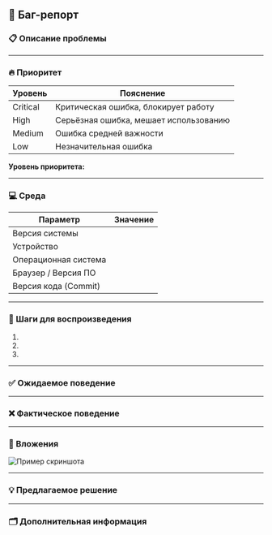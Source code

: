 ## 🐞 Баг-репорт

### 📋 Описание проблемы

<!-- Кратко опишите проблему и её проявление -->

---

### 🔥 Приоритет

| Уровень  | Пояснение                              |
| -------- | -------------------------------------- |
| Critical | Критическая ошибка, блокирует работу   |
| High     | Серьёзная ошибка, мешает использованию |
| Medium   | Ошибка средней важности                |
| Low      | Незначительная ошибка                  |

**Уровень приоритета:** <!-- Выберите один: Critical / High / Medium / Low -->

---

### 💻 Среда

| Параметр             | Значение                        |
| -------------------- | ------------------------------- |
| Версия системы       | <!-- Укажите версию -->         |
| Устройство           | <!-- Например: PC, Mobile -->   |
| Операционная система | <!-- Например: Windows 11 -->   |
| Браузер / Версия ПО  | <!-- Например: Chrome 117 -->   |
| Версия кода (Commit) | <!-- SHA последнего коммита --> |

---

### 🧩 Шаги для воспроизведения

1. <!-- Опишите первый шаг -->
2. <!-- Опишите второй шаг -->
3. <!-- Добавьте дополнительные шаги, если нужно -->

---

### ✅ Ожидаемое поведение

<!-- Опишите, что система должна была делать -->

---

### ❌ Фактическое поведение

<!-- Опишите, что происходит вместо ожидаемого -->

---

### 📂 Вложения

![Пример скриншота](https://user-images.githubusercontent.com/пример-скриншота.png)

---

### 💡 Предлагаемое решение

<!-- Опционально: добавьте идею, как исправить проблему -->

---

### 🗂 Дополнительная информация

<!-- Добавьте всё, что может быть полезно: воспроизводимость, связи с другими задачами и т. д. -->
